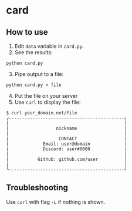 # card
## How to use
1. Edit `data` variable in `card.py`.
2. See the results:
```shell
python card.py
```
3. Pipe output to a file:
```shell
python card.py > file
```
4. Put the file on your server
5. Use `curl` to display the file:
```shell
$ curl your_domain.net/file
╭--------------------------------------------╮
|                                            |
|                  nickname                  |
|                                            |
|                   CONTACT                  |
|             Email: user@domain             |
|             Discord: user#0000             |
|                                            |
|           Github: github.com/user          |
|                                            |
╰--------------------------------------------╯
```
## Troubleshooting
Use `curl` with flag `-L` if nothing is shown.

